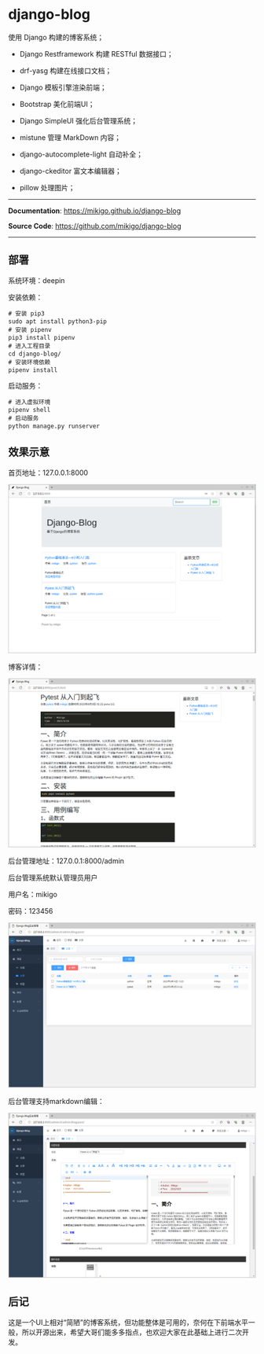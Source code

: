 # django-blog

使用 Django 构建的博客系统；

- Django Restframework 构建 RESTful 数据接口；

- drf-yasg 构建在线接口文档；

- Django 模板引擎渲染前端；

- Bootstrap 美化前端UI；

- Django SimpleUI 强化后台管理系统；

- mistune 管理 MarkDown 内容；

- django-autocomplete-light 自动补全；

- django-ckeditor 富文本编辑器；

- pillow 处理图片；

---

**Documentation**: <a href="https://mikigo.github.io/django-blog" target="_blank">https://mikigo.github.io/django-blog</a>

**Source Code**: <a href="https://github.com/mikigo/django-blog" target="_blank">https://github.com/mikigo/django-blog</a>

---

## 部署

系统环境：deepin

安装依赖：

```shell
# 安装 pip3
sudo apt install python3-pip
# 安装 pipenv
pip3 install pipenv
# 进入工程目录
cd django-blog/
# 安装环境依赖
pipenv install
```

启动服务：

```shell
# 进入虚拟环境
pipenv shell
# 启动服务
python manage.py runserver
```

## 效果示意

首页地址：127.0.0.1:8000

![](./docs/img/home.png)

博客详情：

![](./docs/img/detail.png)

后台管理地址：127.0.0.1:8000/admin

后台管理系统默认管理员用户

用户名：mikigo

密码：123456

![](./docs/img/admin.png)

后台管理支持markdown编辑：

![](./docs/img/admin_md.png)

## 后记

这是一个UI上相对“简陋”的博客系统，但功能整体是可用的，奈何在下前端水平一般，所以开源出来，希望大哥们能多多指点，也欢迎大家在此基础上进行二次开发。
